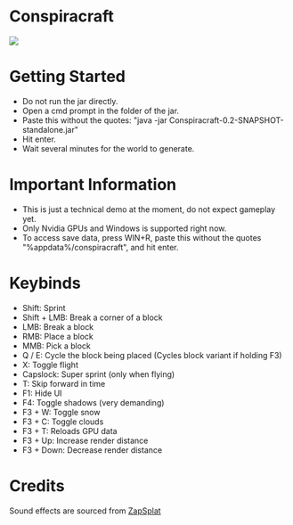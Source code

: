# Conspiracraft

![](https://media.discordapp.net/attachments/851241723634909185/1348013172308705352/image.png?ex=67da70d9&is=67d91f59&hm=54c35ee3a9f9fd67d20d7818477741d568a4d82f2673877663dcf783765a8e86&=&format=webp&quality=lossless&width=1545&height=813)

# Getting Started
- Do not run the jar directly. 
- Open a cmd prompt in the folder of the jar. 
- Paste this without the quotes: "java -jar Conspiracraft-0.2-SNAPSHOT-standalone.jar"
- Hit enter. 
- Wait several minutes for the world to generate. 

# Important Information
- This is just a technical demo at the moment, do not expect gameplay yet. 
- Only Nvidia GPUs and Windows is supported right now. 
- To access save data, press WIN+R, paste this without the quotes "%appdata%/conspiracraft", and hit enter. 

# Keybinds 
- Shift: Sprint
- Shift + LMB: Break a corner of a block
- LMB: Break a block 
- RMB: Place a block 
- MMB: Pick a block 
- Q / E: Cycle the block being placed (Cycles block variant if holding F3)
- X: Toggle flight 
- Capslock: Super sprint (only when flying) 
- T: Skip forward in time 
- F1: Hide UI 
- F4: Toggle shadows (very demanding) 
- F3 + W: Toggle snow 
- F3 + C: Toggle clouds
- F3 + T: Reloads GPU data
- F3 + Up: Increase render distance
- F3 + Down: Decrease render distance

# Credits 
Sound effects are sourced from [ZapSplat](https://www.zapsplat.com/)